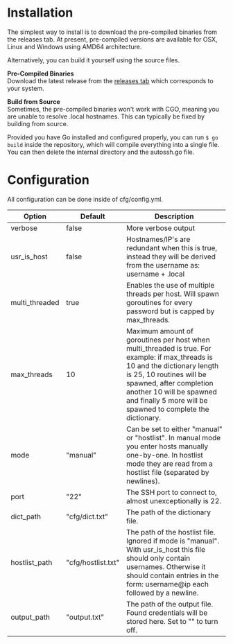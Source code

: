 # Installation  
The simplest way to install is to download the pre-compiled binaries from the releases tab. At present, pre-compiled versions are available for OSX, Linux and Windows using AMD64 architecture.  
  
Alternatively, you can build it yourself using the source files.  
  
**Pre-Compiled Binaries**  
Download the latest release from the [releases tab](https://github.com/cfschilham/autossh/releases) which corresponds to your system.

  
**Build from Source**  
Sometimes, the pre-compiled binaries won't work with CGO, meaning you are unable to resolve .local hostnames. This can typically be fixed by building from source.

Provided you have Go installed and configured properly, you can run `$ go build` inside the repository, which will compile everything into a single file. You can then delete the internal directory and the autossh.go file.
  
# Configuration  
  All configuration can be done inside of cfg/config.yml. 
  
  
|Option|Default|Description|
|--|--|--|
|verbose|false|More verbose output|
|usr_is_host|false|Hostnames/IP's are redundant when this is true, instead they will be derived from the username as: username + .local|
|multi_threaded|true|Enables the use of multiple threads per host. Will spawn goroutines for every password but is capped by max_threads.|
|max_threads|10|Maximum amount of goroutines per host when multi_threaded is true. For example: if max_threads is 10 and the dictionary length is 25, 10 routines will be spawned, after completion another 10 will be spawned and finally 5 more will be spawned to complete the dictionary.|
|mode|"manual"|Can be set to either "manual" or "hostlist". In manual mode you enter hosts manually one-by-one. In hostlist mode they are read from a hostlist file (separated by newlines).|
|port|"22"|The SSH port to connect to, almost unexceptionally is 22.|
|dict_path|"cfg/dict.txt"|The path of the dictionary file.|
|hostlist_path|"cfg/hostlist.txt"|The path of the hostlist file. Ignored if mode is "manual". With usr_is_host this file should only contain usernames. Otherwise it should contain entries in the form: username@ip each followed by a newline.|
|output_path|"output.txt"|The path of the output file. Found credentials will be stored here. Set to "" to turn off.|
